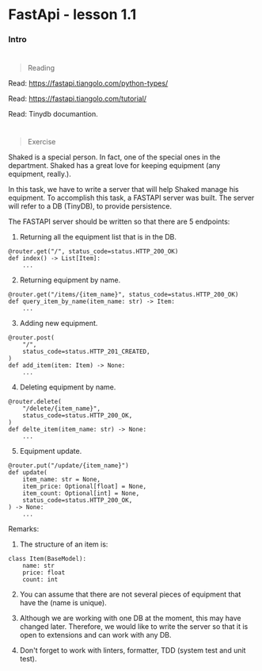 # FastApi - lesson 1.1

### Intro

#

> Reading

Read: https://fastapi.tiangolo.com/python-types/

Read: https://fastapi.tiangolo.com/tutorial/

Read: Tinydb documantion.

#

> Exercise

Shaked is a special person. In fact, one of the special ones in the department. Shaked has a great love for keeping equipment (any equipment, really.).

In this task, we have to write a server that will help Shaked manage his equipment.
To accomplish this task, a FASTAPI server was built. The server will refer to a DB (TinyDB), to provide persistence.

The FASTAPI server should be written so that there are 5 endpoints:

1. Returning all the equipment list that is in the DB.

```
@router.get("/", status_code=status.HTTP_200_OK)
def index() -> List[Item]:
    ...
```

2. Returning equipment by name.

```
@router.get("/items/{item_name}", status_code=status.HTTP_200_OK)
def query_item_by_name(item_name: str) -> Item:
    ...
```

3. Adding new equipment.

```
@router.post(
    "/",
    status_code=status.HTTP_201_CREATED,
)
def add_item(item: Item) -> None:
    ...
```

4. Deleting equipment by name.

```
@router.delete(
    "/delete/{item_name}",
    status_code=status.HTTP_200_OK,
)
def delte_item(item_name: str) -> None:
    ...
```

5. Equipment update.

```
@router.put("/update/{item_name}")
def update(
    item_name: str = None,
    item_price: Optional[float] = None,
    item_count: Optional[int] = None,
    status_code=status.HTTP_200_OK,
) -> None:
    ...
```

Remarks:

1. The structure of an item is:

```
class Item(BaseModel):
    name: str
    price: float
    count: int
```

2. You can assume that there are not several pieces of equipment that have the (name is unique).

3. Although we are working with one DB at the moment, this may have changed later. Therefore, we would like to write the server so that it is open to extensions and can work with any DB.

4. Don't forget to work with linters, formatter, TDD (system test and unit test).
